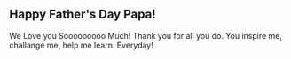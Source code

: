 ## Happy Father's Day Papa!
We Love you Sooooooooo Much!
Thank you for all you do. You inspire me, challange me, help me learn. Everyday!
